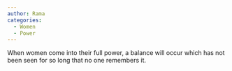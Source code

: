 ```yaml
---
author: Rama
categories:
  - Women
  - Power
---
```


When women come into their full power, a balance will occur which has not been seen for so long that no one remembers it.
